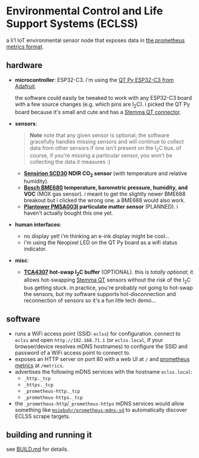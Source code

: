 # Environmental Control and Life Support Systems (ECLSS)

a li'l IoT environmental sensor node that exposes data in [the prometheus
metrics format][prom].

## hardware

- **microcontroller**: ESP32-C3. i'm using the [QT Py ESP32-C3 from
  Adafruit][qtpy].

  the software could easily be tweaked to work with any ESP32-C3 board with a
  few source changes (e.g. which pins are I<sub>2</sub>C). i picked the QT Py
  board because it's small and cute and has a [Stemma QT connector][stemmaqt].
- **sensors**:
  > **Note**
  > note that any given sensor is optional; the software gracefully handles
  > missing sensors and will continue to collect data from other sensors if one
  > isn't present on the I<sub>2</sub>C bus. of course, if you're missing a
  > particular sensor, you won't be collecting the data it measures :)

  + **[Sensirion SCD30][scd30] NDIR CO<sub>2</sub> sensor** (with temperature
    and relative humidity).
  + **[Bosch BME680][bme680] temperature, barometric pressure, humidity, and
    VOC** (MOX gas sensor). i meant to get the slightly newer BME688 breakout
    but i clicked the wrong one. a BME688 would also work.
  + **[Plantower PMSA003I][pmsa003i] particulate matter sensor** (PLANNED). i
    haven't actually bought this one yet.
- **human interfaces**:
  + no display yet! i'm thinking an e-ink display might be cool...
  + i'm using the Neopixel LED on the QT Py board as a wifi status indicator.
- **misc**:
  + **[TCA4307] hot-swap I<sub>2</sub>C buffer** (OPTIONAL). this is *totally
    optional*; it allows hot-swapping [Stemma QT][stemmaqt] sensors without the
    risk of the I<sub>2</sub>C bus getting stuck. in practice, you're probably
    not going to hot-swap the sensors, but my software supports
    hot-disconnection and reconnection of sensors so it's a fun litle tech demo...

[qtpy]: https://www.adafruit.com/product/5405
[scd30]: https://www.adafruit.com/product/4867
[bme680]: https://www.adafruit.com/product/3660
[pmsa003i]: https://www.adafruit.com/product/4632
[TCA4307]: https://www.adafruit.com/product/5159
[stemmaqt]: https://learn.adafruit.com/introducing-adafruit-stemma-qt/what-is-stemma-qt

## software

- runs a WiFi access point (SSID: `eclss`) for configuration. connect to `eclss`
  and open `http://192.168.71.1` (or `eclss.local`, if your browser/device
  resolves mDNS hostnames) to configure the SSID and password of a WiFi
  access point to connect to.
- exposes an HTTP server on port 80 with a web UI at `/` and
  [prometheus metrics][prom] at `/metrics`.
- advertises the following mDNS services with the hostname `eclss.local`:
  + `_http._tcp`
  + `_https._tcp`
  + `_prometheus-http._tcp`
  + `_prometheus-https._tcp`
- the `_prometheus-http`/`_prometheus-https` mDNS services would allow something
  like [`msiebuhr/prometheus-mdns-sd`] to automatically discover ECLSS scrape
  targets.

[prom]: https://prometheus.io/docs/instrumenting/exposition_formats/#text-based-format
[`msiebuhr/prometheus-mdns-sd`]: https://github.com/msiebuhr/prometheus-mdns-sd

## building and running it

see [BUILD.md](../BUILD.md) for details.